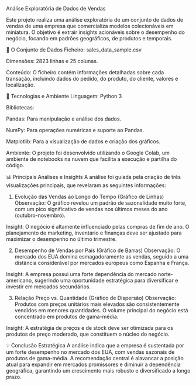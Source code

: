 Análise Exploratória de Dados de Vendas

Este projeto realiza uma análise exploratória de um conjunto de dados de vendas de uma empresa que comercializa modelos colecionáveis em miniatura. O objetivo é extrair insights acionáveis sobre o desempenho do negócio, focando em padrões geográficos, de produtos e temporais.


📁 O Conjunto de Dados
Ficheiro: sales_data_sample.csv

Dimensões: 2823 linhas e 25 colunas.

Conteúdo: O ficheiro contém informações detalhadas sobre cada transação, incluindo dados do pedido, do produto, do cliente, valores e localização.


🚀 Tecnologias e Ambiente
Linguagem: Python 3

Bibliotecas:

Pandas: Para manipulação e análise dos dados.

NumPy: Para operações numéricas e suporte ao Pandas.

Matplotlib: Para a visualização de dados e criação dos gráficos.

Ambiente: O projeto foi desenvolvido utilizando o Google Colab, um ambiente de notebooks na nuvem que facilita a execução e partilha do código.


📊 Principais Análises e Insights
A análise foi guiada pela criação de três visualizações principais, que revelaram as seguintes informações:

1. Evolução das Vendas ao Longo do Tempo (Gráfico de Linhas)
Observação: O gráfico revelou um padrão de sazonalidade muito forte, com um pico significativo de vendas nos últimos meses do ano (outubro-novembro).

Insight: O negócio é altamente influenciado pelas compras de fim de ano. O planejamento de marketing, inventário e finanças deve ser ajustado para maximizar o desempenho no último trimestre.

2. Desempenho de Vendas por País (Gráfico de Barras)
Observação: O mercado dos EUA domina esmagadoramente as vendas, seguido a uma distância considerável por mercados europeus como Espanha e França.

Insight: A empresa possui uma forte dependência do mercado norte-americano, sugerindo uma oportunidade estratégica para diversificar e investir em mercados secundários.

3. Relação Preço vs. Quantidade (Gráfico de Dispersão)
Observação: Produtos com preços unitários mais elevados são consistentemente vendidos em menores quantidades. O volume principal do negócio está concentrado em produtos de gama-média.

Insight: A estratégia de preços e de stock deve ser otimizada para os produtos de preço moderado, que constituem o núcleo do negócio.
 

💡 Conclusão Estratégica
A análise indica que a empresa é sustentada por um forte desempenho no mercado dos EUA, com vendas sazonais de produtos de gama-média. A recomendação central é alavancar a posição atual para expandir em mercados promissores e diminuir a dependência geográfica, garantindo um crescimento mais robusto e diversificado a longo prazo.
